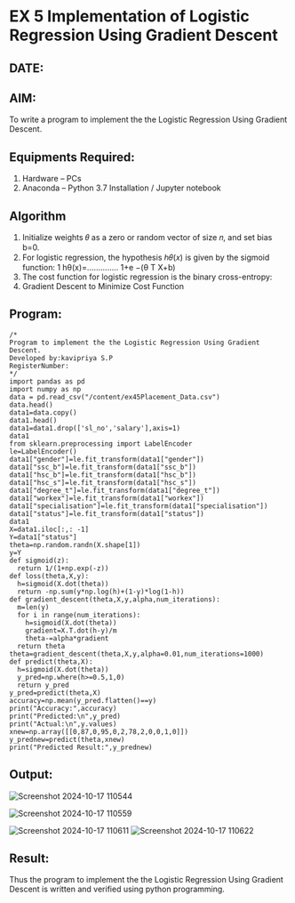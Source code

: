 # EX 5 Implementation of Logistic Regression Using Gradient Descent
## DATE:
## AIM:
To write a program to implement the the Logistic Regression Using Gradient Descent.

## Equipments Required:
1. Hardware – PCs
2. Anaconda – Python 3.7 Installation / Jupyter notebook

## Algorithm
1. Initialize weights 𝜃 as a zero or random vector of size 𝑛, and set bias b=0.
2. For logistic regression, the hypothesis ℎ𝜃(𝑥) is given by the sigmoid function: 1 hθ(x)=..............
1+e −(θ T X+b)
3. The cost function for logistic regression is the binary cross-entropy:
4. Gradient Descent to Minimize Cost Function


## Program:
```
/*
Program to implement the the Logistic Regression Using Gradient Descent.
Developed by:kavipriya S.P 
RegisterNumber:  
*/
import pandas as pd
import numpy as np
data = pd.read_csv("/content/ex45Placement_Data.csv")
data.head()
data1=data.copy()
data1.head()
data1=data1.drop(['sl_no','salary'],axis=1)
data1
from sklearn.preprocessing import LabelEncoder
le=LabelEncoder()
data1["gender"]=le.fit_transform(data1["gender"])
data1["ssc_b"]=le.fit_transform(data1["ssc_b"])
data1["hsc_b"]=le.fit_transform(data1["hsc_b"])
data1["hsc_s"]=le.fit_transform(data1["hsc_s"])
data1["degree_t"]=le.fit_transform(data1["degree_t"])
data1["workex"]=le.fit_transform(data1["workex"])
data1["specialisation"]=le.fit_transform(data1["specialisation"])
data1["status"]=le.fit_transform(data1["status"])
data1
X=data1.iloc[:,: -1]
Y=data1["status"]
theta=np.random.randn(X.shape[1])
y=Y
def sigmoid(z):
  return 1/(1+np.exp(-z))
def loss(theta,X,y):
  h=sigmoid(X.dot(theta))
  return -np.sum(y*np.log(h)+(1-y)*log(1-h))
def gradient_descent(theta,X,y,alpha,num_iterations):
  m=len(y)
  for i in range(num_iterations):
    h=sigmoid(X.dot(theta))
    gradient=X.T.dot(h-y)/m
    theta-=alpha*gradient
  return theta
theta=gradient_descent(theta,X,y,alpha=0.01,num_iterations=1000)
def predict(theta,X):
  h=sigmoid(X.dot(theta))
  y_pred=np.where(h>=0.5,1,0)
  return y_pred
y_pred=predict(theta,X)
accuracy=np.mean(y_pred.flatten()==y)
print("Accuracy:",accuracy)
print("Predicted:\n",y_pred)
print("Actual:\n",y.values)
xnew=np.array([[0,87,0,95,0,2,78,2,0,0,1,0]])
y_prednew=predict(theta,xnew)
print("Predicted Result:",y_prednew)
```

## Output:
![Screenshot 2024-10-17 110544](https://github.com/user-attachments/assets/73805a60-1cde-45a3-ae7f-79e4f6c43def)

![Screenshot 2024-10-17 110559](https://github.com/user-attachments/assets/507aad9b-94d6-4e4f-a9b2-c27d464d77a5)

![Screenshot 2024-10-17 110611](https://github.com/user-attachments/assets/b128be69-7422-4c66-a6fd-53118204acd9)
![Screenshot 2024-10-17 110622](https://github.com/user-attachments/assets/50b06e3d-9683-4a77-9b11-644fca4e3917)

## Result:
Thus the program to implement the the Logistic Regression Using Gradient Descent is written and verified using python programming.

